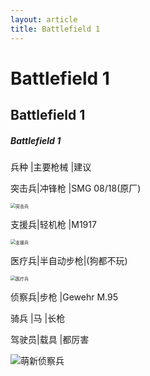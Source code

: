 ```yaml
---
layout: article
title: Battlefield 1
---
```


# Battlefield 1

## Battlefield 1

##### Battlefield 1

兵种    |主要枪械    |建议

突击兵|冲锋枪        |SMG 08/18(原厂)

<img src="https://img0.pconline.com.cn/pconline/1711/29/10403215_163S14042-12_thumb.jpg" alt="突击兵" style="zoom: 50%;" />

支援兵|轻机枪        |M1917

<img src="https://img0.pconline.com.cn/pconline/1711/29/10403215_163S15637-13_thumb.jpg" alt="支援兵" style="zoom: 50%;" />

医疗兵|半自动步枪|(狗都不玩)

<img src="https://img0.pconline.com.cn/pconline/1711/29/10403215_163S11336-14_thumb.jpg" alt="医疗兵" style="zoom: 50%;" />

侦察兵|步枪            |Gewehr M.95

骑兵    |马                |长枪

驾驶员|载具            |都厉害



<img src="https://pic1.zhimg.com/80/v2-3611512364b29634faa1c29e643f8445_720w.jpg?source=1940ef5c" alt="萌新侦察兵"  />

